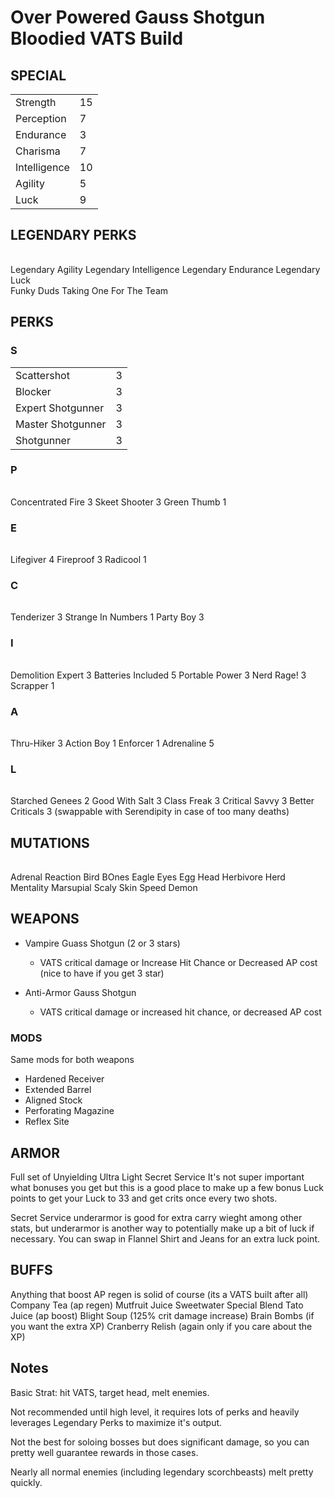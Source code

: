 # Over Powered Gauss Shotgun Bloodied VATS Build

## SPECIAL
|  |  |
|--|--|
Strength        |15
Perception      |7
Endurance       |3
Charisma        |7
Intelligence    |10
Agility         |5
Luck            |9

## LEGENDARY PERKS
|  |  |
|--|--|
Legendary Agility 
Legendary Intelligence
Legendary Endurance 
Legendary Luck      
Funky Duds
Taking One For The Team

## PERKS
### S
|  |  |
|--|--|
Scattershot       |3
Blocker           |3
Expert Shotgunner |3
Master Shotgunner |3
Shotgunner        |3

### P
|  |  |
|--|--|
Concentrated Fire   3
Skeet Shooter       3
Green Thumb         1

### E
|  |  |
|--|--|
Lifegiver           4
Fireproof           3
Radicool            1

### C
|  |  |
|--|--|
Tenderizer          3
Strange In Numbers  1
Party Boy           3

### I
|  |  |
|--|--|
Demolition Expert   3
Batteries Included  5
Portable Power      3
Nerd Rage!          3
Scrapper            1

### A
|  |  |
|--|--|
Thru-Hiker          3
Action Boy          1
Enforcer            1
Adrenaline          5

### L
|  |  |
|--|--|
Starched Genees     2
Good With Salt      3
Class Freak         3
Critical Savvy      3
Better Criticals    3 (swappable with Serendipity in case of too many deaths)

## MUTATIONS
|  |
|--|
Adrenal Reaction
Bird BOnes
Eagle Eyes
Egg Head
Herbivore
Herd Mentality
Marsupial
Scaly Skin
Speed Demon

## WEAPONS
- Vampire Guass Shotgun (2 or 3 stars)
  - VATS critical damage or Increase Hit Chance or Decreased AP cost (nice to have if you get 3 star)

- Anti-Armor Gauss Shotgun
   - VATS critical damage or increased hit chance, or decreased AP cost

### MODS
Same mods for both weapons
- Hardened Receiver
- Extended Barrel
- Aligned Stock
- Perforating Magazine
- Reflex Site

## ARMOR
Full set of Unyielding Ultra Light Secret Service
It's not super important what bonuses you get but this is a good place to make up a few bonus Luck points to get your Luck to 33 and get crits once every two shots.

Secret Service underarmor is good for extra carry wieght among other stats, but underarmor is another way to potentially make up a bit of luck if necessary. You can swap in Flannel Shirt and Jeans for an extra luck point.

## BUFFS
Anything that boost AP regen is solid of course (its a VATS built after all)
Company Tea (ap regen)
Mutfruit Juice
Sweetwater Special Blend
Tato Juice (ap boost)
Blight Soup (125% crit damage increase)
Brain Bombs (if you want the extra XP)
Cranberry Relish (again only if you care about the XP)
 
## Notes
Basic Strat: hit VATS, target head, melt enemies.

Not recommended until high level, it requires lots of perks and heavily leverages Legendary Perks to maximize it's output. 

Not the best for soloing bosses but does significant damage, so you can pretty well guarantee rewards in those cases.

Nearly all normal enemies (including legendary scorchbeasts) melt pretty quickly.